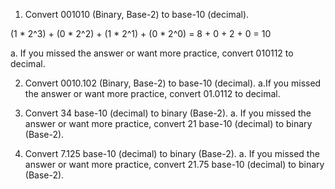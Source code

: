 1. Convert 001010 (Binary, Base-2) to base-10 (decimal).

(1 * 2^3) + (0 * 2^2) + (1 * 2^1) + (0 * 2^0) = 8 + 0 + 2 + 0 = 10


   a. If you missed the answer or want more practice, convert 010112 to decimal.


2. Convert 0010.102 (Binary, Base-2) to base-10 (decimal).
    a.If you missed the answer or want more practice, convert 01.0112 to decimal.

3. Convert 34 base-10 (decimal) to binary (Base-2).
    a. If you missed the answer or want more practice, convert 21 base-10 (decimal) to binary (Base-2).

4. Convert 7.125 base-10 (decimal) to binary (Base-2).
    a. If you missed the answer or want more practice, convert 21.75 base-10 (decimal) to binary (Base-2).
